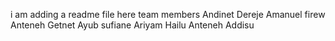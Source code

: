 i am adding a readme file here
team members
Andinet Dereje
Amanuel firew
Anteneh Getnet 
Ayub sufiane
Ariyam Hailu
Anteneh Addisu
